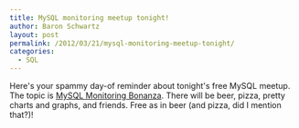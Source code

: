 ```yaml
---
title: MySQL monitoring meetup tonight!
author: Baron Schwartz
layout: post
permalink: /2012/03/21/mysql-monitoring-meetup-tonight/
categories:
  - SQL
---
```

Here's your spammy day-of reminder about tonight's free MySQL meetup. The topic is [MySQL Monitoring Bonanza][1]. There will be beer, pizza, pretty charts and graphs, and friends. Free as in beer (and pizza, did I mention that?)!

 [1]: http://www.meetup.com/Central-Virginia-MySQL-Meetup/events/53029362/

